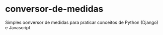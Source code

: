 # conversor-de-medidas
Simples oonversor de medidas para praticar conceitos de Python (Django) e Javascript
